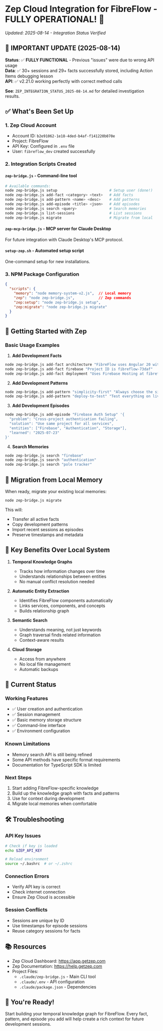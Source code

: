 # Zep Cloud Integration for FibreFlow - FULLY OPERATIONAL! 🎉

*Updated: 2025-08-14 - Integration Status Verified*

## 🚨 **IMPORTANT UPDATE (2025-08-14)**

**Status**: ✅ **FULLY FUNCTIONAL** - Previous "issues" were due to wrong API usage  
**Data**: ✅ 30+ sessions and 29+ facts successfully stored, including Action Items debugging lesson  
**API**: ✅ v2.21.0 working perfectly with correct method calls  

**See**: `ZEP_INTEGRATION_STATUS_2025-08-14.md` for detailed investigation results.

## ✅ What's Been Set Up

### 1. **Zep Cloud Account**
- Account ID: `b2e91062-1e18-4ded-b4af-f141220b070e`
- Project: FibreFlow
- API Key: Configured in `.env` file
- User: `fibreflow_dev` created successfully

### 2. **Integration Scripts Created**

#### `zep-bridge.js` - Command-line tool
```bash
# Available commands:
node zep-bridge.js setup                        # Setup user (done!)
node zep-bridge.js add-fact <category> <text>   # Add facts
node zep-bridge.js add-pattern <name> <desc>    # Add patterns
node zep-bridge.js add-episode <title> <json>   # Add episodes
node zep-bridge.js search <query>               # Search memories
node zep-bridge.js list-sessions                # List sessions
node zep-bridge.js migrate                      # Migrate from local
```

#### `zep-mcp-bridge.js` - MCP server for Claude Desktop
For future integration with Claude Desktop's MCP protocol.

#### `setup-zep.sh` - Automated setup script
One-command setup for new installations.

### 3. **NPM Package Configuration**
```json
{
  "scripts": {
    "memory": "node memory-system-v2.js",  // Local memory
    "zep": "node zep-bridge.js",           // Zep commands
    "zep:setup": "node zep-bridge.js setup",
    "zep:migrate": "node zep-bridge.js migrate"
  }
}
```

## 🚀 Getting Started with Zep

### Basic Usage Examples

1. **Add Development Facts**
```bash
node zep-bridge.js add-fact architecture "FibreFlow uses Angular 20 with standalone components"
node zep-bridge.js add-fact firebase "Project ID is fibreflow-73daf"
node zep-bridge.js add-fact deployment "Uses Firebase Hosting at fibreflow-73daf.web.app"
```

2. **Add Development Patterns**
```bash
node zep-bridge.js add-pattern "simplicity-first" "Always choose the simplest solution that works"
node zep-bridge.js add-pattern "deploy-to-test" "Test everything on live Firebase, not local dev"
```

3. **Add Development Episodes**
```bash
node zep-bridge.js add-episode "Firebase Auth Setup" '{
  "problem": "Cross-project authentication failing",
  "solution": "Use same project for all services",
  "entities": ["Firebase", "Authentication", "Storage"],
  "learned": "2025-07-23"
}'
```

4. **Search Memories**
```bash
node zep-bridge.js search "firebase"
node zep-bridge.js search "authentication"
node zep-bridge.js search "pole tracker"
```

## 🔄 Migration from Local Memory

When ready, migrate your existing local memories:
```bash
node zep-bridge.js migrate
```

This will:
- Transfer all active facts
- Copy development patterns
- Import recent sessions as episodes
- Preserve timestamps and metadata

## 🎯 Key Benefits Over Local System

1. **Temporal Knowledge Graphs**
   - Tracks how information changes over time
   - Understands relationships between entities
   - No manual conflict resolution needed

2. **Automatic Entity Extraction**
   - Identifies FibreFlow components automatically
   - Links services, components, and concepts
   - Builds relationship graph

3. **Semantic Search**
   - Understands meaning, not just keywords
   - Graph traversal finds related information
   - Context-aware results

4. **Cloud Storage**
   - Access from anywhere
   - No local file management
   - Automatic backups

## 📝 Current Status

### Working Features
- ✅ User creation and authentication
- ✅ Session management
- ✅ Basic memory storage structure
- ✅ Command-line interface
- ✅ Environment configuration

### Known Limitations
- Memory search API is still being refined
- Some API methods have specific format requirements
- Documentation for TypeScript SDK is limited

### Next Steps
1. Start adding FibreFlow-specific knowledge
2. Build up the knowledge graph with facts and patterns
3. Use for context during development
4. Migrate local memories when comfortable

## 🛠️ Troubleshooting

### API Key Issues
```bash
# Check if key is loaded
echo $ZEP_API_KEY

# Reload environment
source ~/.bashrc  # or ~/.zshrc
```

### Connection Errors
- Verify API key is correct
- Check internet connection
- Ensure Zep Cloud is accessible

### Session Conflicts
- Sessions are unique by ID
- Use timestamps for episode sessions
- Reuse category sessions for facts

## 📚 Resources

- Zep Cloud Dashboard: https://app.getzep.com
- Zep Documentation: https://help.getzep.com
- Project Files:
  - `.claude/zep-bridge.js` - Main CLI tool
  - `.claude/.env` - API configuration
  - `.claude/package.json` - Dependencies

## 🎉 You're Ready!

Start building your temporal knowledge graph for FibreFlow. Every fact, pattern, and episode you add will help create a rich context for future development sessions.